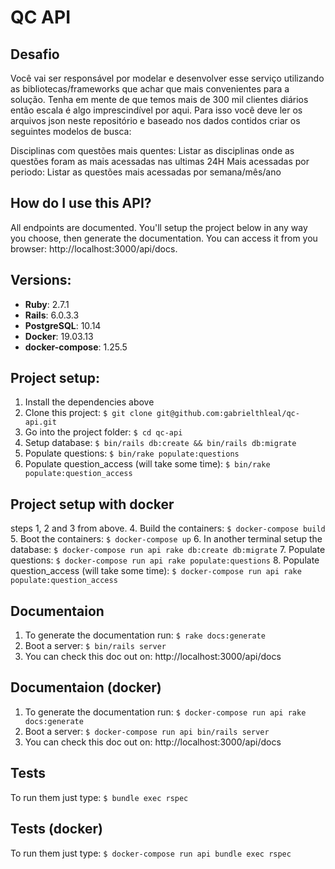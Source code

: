 # QC API

## Desafio
Você vai ser responsável por modelar e desenvolver esse serviço utilizando as bibliotecas/frameworks que achar que mais convenientes para a solução. Tenha em mente de que temos mais de 300 mil clientes diários então escala é algo imprescindível por aqui. Para isso você deve ler os arquivos json neste repositório e baseado nos dados contidos criar os seguintes modelos de busca:

Disciplinas com questões mais quentes: Listar as disciplinas onde as questões foram as mais acessadas nas ultimas 24H
Mais acessadas por periodo: Listar as questões mais acessadas por semana/mês/ano


## How do I use this API?
  All endpoints are documented. You'll setup the project below in any way you choose, then generate the documentation.
  You can access it from you browser: http://localhost:3000/api/docs.

## Versions:
* **Ruby**: 2.7.1
* **Rails**: 6.0.3.3
* **PostgreSQL**: 10.14
* **Docker**: 19.03.13
* **docker-compose**: 1.25.5

## Project setup:

1. Install the dependencies above
2. Clone this project: `$ git clone git@github.com:gabrielthleal/qc-api.git`
3. Go into the project folder: `$ cd qc-api`
4. Setup database: `$ bin/rails db:create && bin/rails db:migrate`
5. Populate questions: `$ bin/rake populate:questions`
6. Populate question_access (will take some time): `$ bin/rake populate:question_access`

## Project setup with docker

steps 1, 2 and 3 from above.
4. Build the containers: `$ docker-compose build`
5. Boot the containers: `$ docker-compose up`
6. In another terminal setup the database: `$ docker-compose run api rake db:create db:migrate`
7. Populate questions: `$ docker-compose run api rake populate:questions`
8. Populate question_access (will take some time): `$ docker-compose run api rake populate:question_access`

## Documentaion
1. To generate the documentation run: `$ rake docs:generate`
2. Boot a server: `$ bin/rails server`
3. You can check this doc out on: http://localhost:3000/api/docs

## Documentaion (docker)
1. To generate the documentation run: `$ docker-compose run api rake docs:generate`
2. Boot a server: `$ docker-compose run api bin/rails server`
3. You can check this doc out on: http://localhost:3000/api/docs


## Tests
To run them just type: `$ bundle exec rspec`

## Tests (docker)
To run them just type: `$ docker-compose run api bundle exec rspec`

